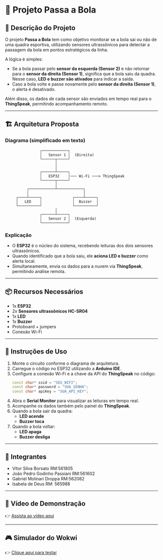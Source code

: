 # 📘 Projeto Passa a Bola


## 📝 Descrição do Projeto
O projeto **Passa a Bola** tem como objetivo monitorar se a bola sai ou não de uma quadra esportiva, utilizando sensores ultrassônicos para detectar a passagem da bola em pontos estratégicos da linha.  

A lógica é simples:  
- Se a bola passar pelo **sensor da esquerda (Sensor 2)** e não retornar para o **sensor da direita (Sensor 1)**, significa que a bola saiu da quadra. Nesse caso, **LED e buzzer são ativados** para indicar a saída.  
- Caso a bola volte e passe novamente pelo **sensor da direita (Sensor 1)**, o alerta é desativado.  

Além disso, os dados de cada sensor são enviados em tempo real para o **ThingSpeak**, permitindo acompanhamento remoto.  

---

## 🏗️ Arquitetura Proposta

### Diagrama (simplificado em texto)
```
                ┌────────────┐
                │   Sensor 1 │  (Direita)
                └──────┬─────┘
                       │
                       │
                ┌──────┴─────┐
                │   ESP32    │─── Wi-Fi ───> ThingSpeak
                └──────┬─────┘
                       │
          ┌────────────┴────────────┐
          │                         │
     ┌────┴─────┐              ┌────┴─────┐
     │   LED    │              │  Buzzer  │
     └──────────┘              └──────────┘
                       │
                ┌──────┴─────┐
                │   Sensor 2 │  (Esquerda)
                └────────────┘
```

### Explicação
- O **ESP32** é o núcleo do sistema, recebendo leituras dos dois sensores ultrassônicos.  
- Quando identificado que a bola saiu, ele **aciona LED e buzzer** como alerta local.  
- Simultaneamente, envia os dados para a nuvem via **ThingSpeak**, permitindo análise remota.  

---

## 📦 Recursos Necessários
- 1x **ESP32**  
- 2x **Sensores ultrassônicos HC-SR04**  
- 1x **LED**  
- 1x **Buzzer**  
- Protoboard + jumpers  
- Conexão Wi-Fi  

---

## 🚀 Instruções de Uso
1. Monte o circuito conforme o diagrama de arquitetura.  
2. Carregue o código no ESP32 utilizando a **Arduino IDE**.  
3. Configure a conexão Wi-Fi e a chave da API do **ThingSpeak** no código:  
   ```cpp
   const char* ssid = "SEU_WIFI";
   const char* password = "SUA_SENHA";
   const char* apiKey = "SUA_API_KEY";
   ```
4. Abra o **Serial Monitor** para visualizar as leituras em tempo real.  
5. Acompanhe os dados também pelo painel do **ThingSpeak**.  
6. Quando a bola sair da quadra:  
   - **LED acende**  
   - **Buzzer toca**  
7. Quando a bola voltar:  
   - **LED apaga**  
   - **Buzzer desliga**  

---

## 👥 Integrantes
- Vítor Silva Borsato RM:561805   
- João Pedro Godinho Passiani RM:561602​
- Gabriel Molinari Droppa RM:562082
- Isabela de Deus RM: 565988

---

## 🎥 Vídeo de Demonstração
👉 [Assista ao vídeo aqui](COLOQUE_O_LINK_DO_VIDEO_AQUI)

---

## 🎮 Simulador do Wokwi
👉 [Clique aqui para testar](https://wokwi.com/projects/441173414311135233)